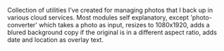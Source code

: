 Collection of utilities I've created for managing photos that I back up in various cloud services. Most modules self explanatory, except 'photo-converter' which takes a photo as input, resizes to 1080x1920, adds a blured background copy if the original is in a different aspect ratio, adds date and location as overlay text.
